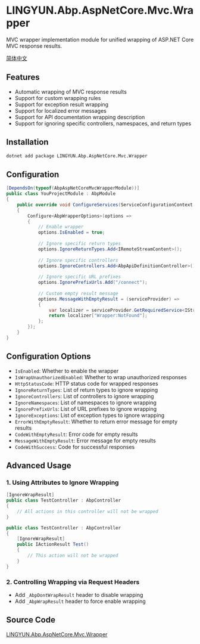 # LINGYUN.Abp.AspNetCore.Mvc.Wrapper

MVC wrapper implementation module for unified wrapping of ASP.NET Core MVC response results.

[简体中文](./README.md)

## Features

* Automatic wrapping of MVC response results
* Support for custom wrapping rules
* Support for exception result wrapping
* Support for localized error messages
* Support for API documentation wrapping description
* Support for ignoring specific controllers, namespaces, and return types

## Installation

```bash
dotnet add package LINGYUN.Abp.AspNetCore.Mvc.Wrapper
```

## Configuration

```csharp
[DependsOn(typeof(AbpAspNetCoreMvcWrapperModule))]
public class YouProjectModule : AbpModule
{
    public override void ConfigureServices(ServiceConfigurationContext context)
    {
        Configure<AbpWrapperOptions>(options =>
        {
            // Enable wrapper
            options.IsEnabled = true;
            
            // Ignore specific return types
            options.IgnoreReturnTypes.Add<IRemoteStreamContent>();
            
            // Ignore specific controllers
            options.IgnoreControllers.Add<AbpApiDefinitionController>();
            
            // Ignore specific URL prefixes
            options.IgnorePrefixUrls.Add("/connect");
            
            // Custom empty result message
            options.MessageWithEmptyResult = (serviceProvider) =>
            {
                var localizer = serviceProvider.GetRequiredService<IStringLocalizer<AbpMvcWrapperResource>>();
                return localizer["Wrapper:NotFound"];
            };
        });
    }
}
```

## Configuration Options

* `IsEnabled`: Whether to enable the wrapper
* `IsWrapUnauthorizedEnabled`: Whether to wrap unauthorized responses
* `HttpStatusCode`: HTTP status code for wrapped responses
* `IgnoreReturnTypes`: List of return types to ignore wrapping
* `IgnoreControllers`: List of controllers to ignore wrapping
* `IgnoreNamespaces`: List of namespaces to ignore wrapping
* `IgnorePrefixUrls`: List of URL prefixes to ignore wrapping
* `IgnoreExceptions`: List of exception types to ignore wrapping
* `ErrorWithEmptyResult`: Whether to return error message for empty results
* `CodeWithEmptyResult`: Error code for empty results
* `MessageWithEmptyResult`: Error message for empty results
* `CodeWithSuccess`: Code for successful responses

## Advanced Usage

### 1. Using Attributes to Ignore Wrapping

```csharp
[IgnoreWrapResult]
public class TestController : AbpController
{
    // All actions in this controller will not be wrapped
}

public class TestController : AbpController
{
    [IgnoreWrapResult]
    public IActionResult Test()
    {
        // This action will not be wrapped
    }
}
```

### 2. Controlling Wrapping via Request Headers

* Add `_AbpDontWrapResult` header to disable wrapping
* Add `_AbpWrapResult` header to force enable wrapping

## Source Code

[LINGYUN.Abp.AspNetCore.Mvc.Wrapper](https://github.com/colinin/abp-next-admin/tree/master/aspnet-core/framework/mvc/LINGYUN.Abp.AspNetCore.Mvc.Wrapper)
